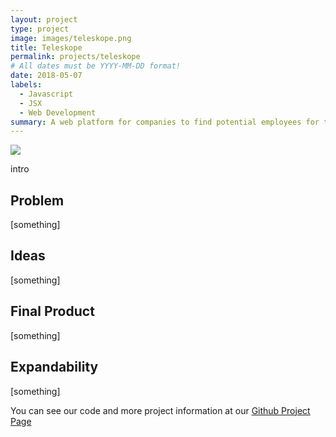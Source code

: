 ```yaml
---
layout: project
type: project
image: images/teleskope.png
title: Teleskope
permalink: projects/teleskope
# All dates must be YYYY-MM-DD format!
date: 2018-05-07
labels:
  - Javascript
  - JSX
  - Web Development
summary: A web platform for companies to find potential employees for their companies.
---
```


<img class="ui image" src="{{ site.baseurl }}/images/teleskopeLanding.png">

intro

## Problem
[something]

## Ideas
[something]


## Final Product
[something]

## Expandability
[something]

You can see our code and more project information at our [Github Project Page](https://teleskope.github.io/)
